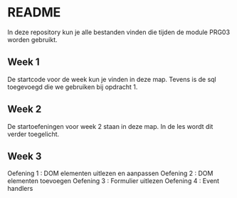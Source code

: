# README

In deze repository kun je alle bestanden vinden die tijden de module PRG03 worden gebruikt.

## Week 1
De startcode voor de week kun je vinden in deze map. Tevens is de sql toegevoegd die we gebruiken bij opdracht 1.

## Week 2
De startoefeningen voor week 2 staan in deze map. In de les wordt dit verder toegelicht.

## Week 3
Oefening 1 : DOM elementen uitlezen en aanpassen
Oefening 2 : DOM elementen toevoegen
Oefening 3 : Formulier uitlezen
Oefening 4 : Event handlers
